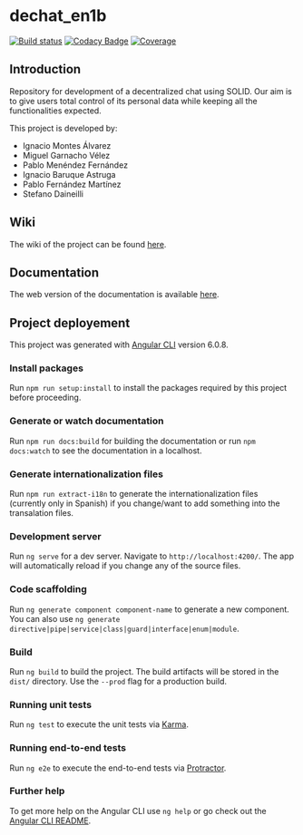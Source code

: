 # dechat_en1b

[![Build status](https://travis-ci.org/Arquisoft/dechat_en1b.svg?branch=master)](https://travis-ci.org/Arquisoft/dechat_en1b)
[![Codacy Badge](https://api.codacy.com/project/badge/Grade/d06f43b8b8574398b9ea01c24473e5a9)](https://www.codacy.com/app/Nacho888/dechat_en1b?utm_source=github.com&amp;utm_medium=referral&amp;utm_content=Arquisoft/dechat_en1b&amp;utm_campaign=Badge_Grade)
[![Coverage](https://coveralls.io/repos/github/Arquisoft/dechat_en1b/badge.svg)](https://coveralls.io/github/Arquisoft/dechat_en1b)

## Introduction

Repository for development of a decentralized chat using SOLID. Our aim is to give users total control of its personal data while keeping all the functionalities expected.

This project is developed by:

*   Ignacio Montes Álvarez
*   Miguel Garnacho Vélez
*   Pablo Menéndez Fernández
*   Ignacio Baruque Astruga
*   Pablo Fernández Martínez
*   Stefano Daineilli

## Wiki

The wiki of the project can be found [here](https://github.com/Arquisoft/dechat_en1b/wiki).

## Documentation

The web version of the documentation is available [here](https://arquisoft.github.io/dechat_en1b/).

## Project deployement

This project was generated with [Angular CLI](https://github.com/angular/angular-cli) version 6.0.8.

### Install packages

Run `npm run setup:install` to install the packages required by this project before proceeding.

### Generate or watch documentation

Run `npm run docs:build` for building the documentation or run `npm docs:watch` to see the documentation in a localhost.

### Generate internationalization files

Run `npm run extract-i18n` to generate the internationalization files (currently only in Spanish) if you change/want to add something into the transalation files.

### Development server

Run `ng serve` for a dev server. Navigate to `http://localhost:4200/`. The app will automatically reload if you change any of the source files.

### Code scaffolding

Run `ng generate component component-name` to generate a new component. You can also use `ng generate directive|pipe|service|class|guard|interface|enum|module`.

### Build

Run `ng build` to build the project. The build artifacts will be stored in the `dist/` directory. Use the `--prod` flag for a production build.

### Running unit tests

Run `ng test` to execute the unit tests via [Karma](https://karma-runner.github.io).

### Running end-to-end tests

Run `ng e2e` to execute the end-to-end tests via [Protractor](http://www.protractortest.org/).

### Further help

To get more help on the Angular CLI use `ng help` or go check out the [Angular CLI README](https://github.com/angular/angular-cli/blob/master/README.md).
